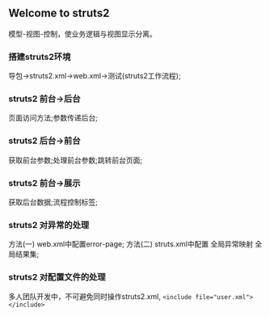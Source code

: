 ## Welcome to struts2

模型-视图-控制，使业务逻辑与视图显示分离。

### 搭建struts2环境

导包→struts2.xml→web.xml→测试(struts2工作流程);

### struts2 前台→后台

页面访问方法;参数传递后台;

### struts2 后台→前台

 获取前台参数;处理前台参数;跳转前台页面;
 
### struts2 前台→展示
 
 获取后台数据;流程控制标签;
 
### struts2 对异常的处理

 方法(一) web.xml中配置error-page;
 方法(二) struts.xml中配置 全局异常映射 全局结果集;

### struts2 对配置文件的处理

 多人团队开发中，不可避免同时操作struts2.xml,
```<include file="user.xml"></include>```
